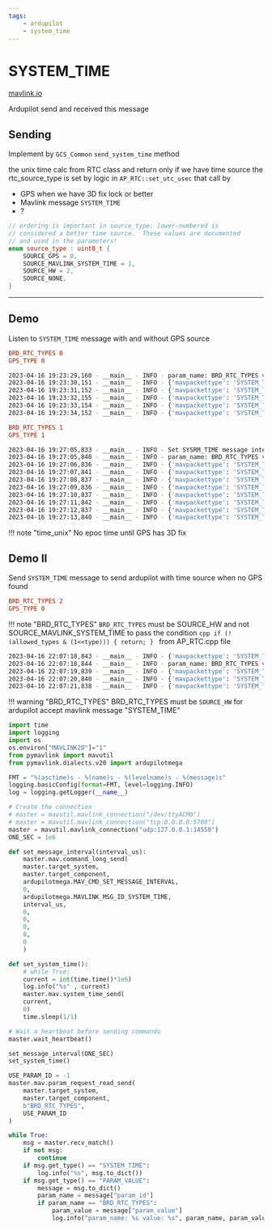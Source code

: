 ```yaml
---
tags:
    - ardupilot
    - system_time
---
```


# SYSTEM_TIME
[mavlink.io](https://mavlink.io/en/messages/common.html#SYSTEM_TIME)

Ardupilot send and received this message

## Sending
Implement by `GCS_Common` `send_system_time` method

the unix time calc from RTC class and return only if we have time source
the rtc_source_type is set by logic in `AP_RTC::set_utc_usec` that call by
- GPS when we have 3D fix lock or better
- Mavlink message `SYSTEM_TIME`
- ?

```cpp title="ardupilot time source enum"
// ordering is important in source_type; lower-numbered is
// considered a better time source.  These values are documented
// and used in the parameters!
enum source_type : uint8_t {
    SOURCE_GPS = 0,
    SOURCE_MAVLINK_SYSTEM_TIME = 1,
    SOURCE_HW = 2,
    SOURCE_NONE,
}
```

---


## Demo
Listen to `SYSTEM_TIME` message with and without GPS source

```ini
BRD_RTC_TYPES 0
GPS_TYPE 0
```

```bash title="without gps "
2023-04-16 19:23:29,160 - __main__ - INFO - param_name: BRD_RTC_TYPES value: 1.0
2023-04-16 19:23:30,151 - __main__ - INFO - {'mavpackettype': 'SYSTEM_TIME', 'time_unix_usec': 0, 'time_boot_ms': 2154028}
2023-04-16 19:23:31,152 - __main__ - INFO - {'mavpackettype': 'SYSTEM_TIME', 'time_unix_usec': 0, 'time_boot_ms': 2155028}
2023-04-16 19:23:32,155 - __main__ - INFO - {'mavpackettype': 'SYSTEM_TIME', 'time_unix_usec': 0, 'time_boot_ms': 2156028}
2023-04-16 19:23:33,154 - __main__ - INFO - {'mavpackettype': 'SYSTEM_TIME', 'time_unix_usec': 0, 'time_boot_ms': 2157028}
2023-04-16 19:23:34,152 - __main__ - INFO - {'mavpackettype': 'SYSTEM_TIME', 'time_unix_usec': 0, 'time_boot_ms': 2158028}
```

```ini
BRD_RTC_TYPES 1
GPS_TYPE 1
```

```bash title="with gps"
2023-04-16 19:27:05,833 - __main__ - INFO - Set SYSRM_TIME message interval to 1sec
2023-04-16 19:27:05,840 - __main__ - INFO - param_name: BRD_RTC_TYPES value: 1.0
2023-04-16 19:27:06,836 - __main__ - INFO - {'mavpackettype': 'SYSTEM_TIME', 'time_unix_usec': 0, 'time_boot_ms': 4028}
2023-04-16 19:27:07,841 - __main__ - INFO - {'mavpackettype': 'SYSTEM_TIME', 'time_unix_usec': 0, 'time_boot_ms': 5028}
2023-04-16 19:27:08,837 - __main__ - INFO - {'mavpackettype': 'SYSTEM_TIME', 'time_unix_usec': 0, 'time_boot_ms': 6028}
2023-04-16 19:27:09,836 - __main__ - INFO - {'mavpackettype': 'SYSTEM_TIME', 'time_unix_usec': 0, 'time_boot_ms': 7028}
2023-04-16 19:27:10,837 - __main__ - INFO - {'mavpackettype': 'SYSTEM_TIME', 'time_unix_usec': 0, 'time_boot_ms': 8028}
2023-04-16 19:27:11,842 - __main__ - INFO - {'mavpackettype': 'SYSTEM_TIME', 'time_unix_usec': 1681662430861592, 'time_boot_ms': 9028}
2023-04-16 19:27:12,837 - __main__ - INFO - {'mavpackettype': 'SYSTEM_TIME', 'time_unix_usec': 1681662431861192, 'time_boot_ms': 10028}
2023-04-16 19:27:13,840 - __main__ - INFO - {'mavpackettype': 'SYSTEM_TIME', 'time_unix_usec': 1681662432861625, 'time_boot_ms': 11028}
```

!!! note "time_unix"
     No epoc time until GPS has 3D fix

## Demo II
Send `SYSTEM_TIME` message to send ardupilot with time source when no GPS found

```ini
BRD_RTC_TYPES 2
GPS_TYPE 0
```

!!! note "BRD_RTC_TYPES"
    `BRD_RTC_TYPES` must be SOURCE_HW and not SOURCE_MAVLINK_SYSTEM_TIME to pass the condition
    ```cpp
    if (!(allowed_types & (1<<type))) {
        return;
    }
    ```
    from  AP_RTC.cpp file


```bash
2023-04-16 22:07:18,843 - __main__ - INFO - {'mavpackettype': 'SYSTEM_TIME', 'time_unix_usec': 1681671783248796, 'time_boot_ms': 573026}
2023-04-16 22:07:18,844 - __main__ - INFO - param_name: BRD_RTC_TYPES value: 2.0
2023-04-16 22:07:19,839 - __main__ - INFO - {'mavpackettype': 'SYSTEM_TIME', 'time_unix_usec': 1681671784248396, 'time_boot_ms': 574026}
2023-04-16 22:07:20,840 - __main__ - INFO - {'mavpackettype': 'SYSTEM_TIME', 'time_unix_usec': 1681671785248829, 'time_boot_ms': 575026}
2023-04-16 22:07:21,838 - __main__ - INFO - {'mavpackettype': 'SYSTEM_TIME', 'time_unix_usec': 1681671786248429, 'time_boot_ms': 576026}
```

!!! warning "BRD_RTC_TYPES"
    BRD_RTC_TYPES must be `SOURCE_HW` for ardupilot accept mavlink message "SYSTEM_TIME"


```python title="check code"
import time
import logging
import os
os.environ["MAVLINK20"]="1"
from pymavlink import mavutil
from pymavlink.dialects.v20 import ardupilotmega

FMT = "%(asctime)s - %(name)s - %(levelname)s - %(message)s"
logging.basicConfig(format=FMT, level=logging.INFO)
log = logging.getLogger(__name__)

# Create the connection
# master = mavutil.mavlink_connection("/dev/ttyACM0")
# master = mavutil.mavlink_connection("tcp:0.0.0.0:5760")
master = mavutil.mavlink_connection("udp:127.0.0.1:14550")
ONE_SEC = 1e6

def set_message_interval(interval_us):
    master.mav.command_long_send(
    master.target_system,
    master.target_component,
    ardupilotmega.MAV_CMD_SET_MESSAGE_INTERVAL,
    0,
    ardupilotmega.MAVLINK_MSG_ID_SYSTEM_TIME,
    interval_us,
    0,
    0,
    0,
    0,
    0
    )

def set_system_time():
    # while True:
    current = int(time.time()*1e6)
    log.info("%s" , current)
    master.mav.system_time_send(
    current,
    0)
    time.sleep(1/1)

# Wait a heartbeat before sending commands
master.wait_heartbeat()

set_message_interval(ONE_SEC)
set_system_time()

USE_PARAM_ID = -1
master.mav.param_request_read_send(
    master.target_system,
    master.target_component,
    b"BRD_RTC_TYPES",
    USE_PARAM_ID
)

while True:
    msg = master.recv_match()
    if not msg:
        continue
    if msg.get_type() == "SYSTEM_TIME":
        log.info("%s", msg.to_dict())
    if msg.get_type() == "PARAM_VALUE":
        message = msg.to_dict()
        param_name = message["param_id"]
        if param_name == "BRD_RTC_TYPES":
            param_value = message["param_value"]
            log.info("param_name: %s value: %s", param_name, param_value)

```
     
